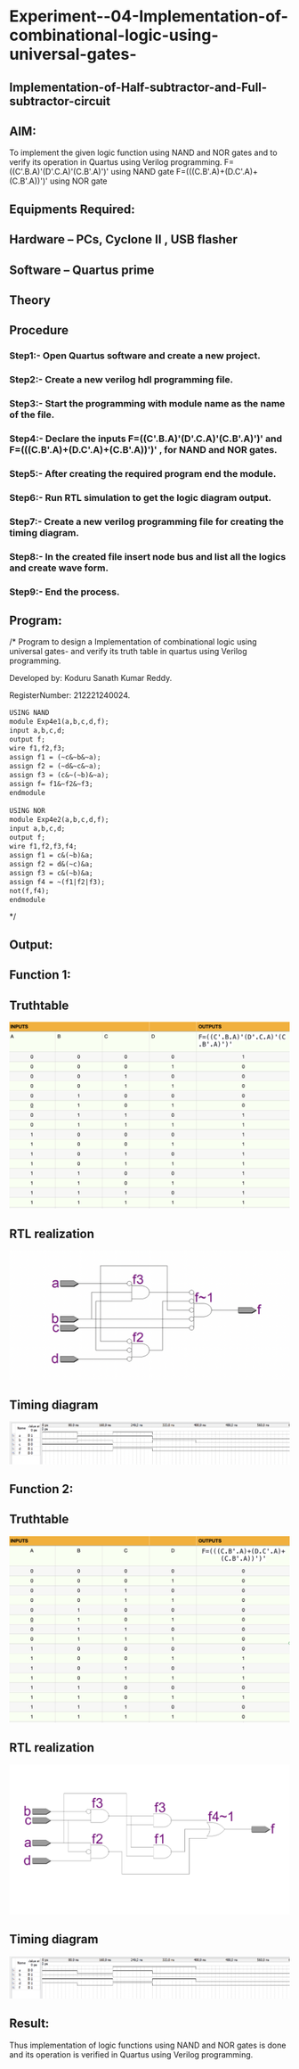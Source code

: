 # Experiment--04-Implementation-of-combinational-logic-using-universal-gates-
 ## Implementation-of-Half-subtractor-and-Full-subtractor-circuit
## AIM:
To implement the given logic function using NAND and NOR gates and to verify its operation in Quartus using Verilog programming.
F=((C'.B.A)'(D'.C.A)'(C.B'.A)')' using NAND gate
F=(((C.B'.A)+(D.C'.A)+(C.B'.A))')' using NOR gate


## Equipments Required:
## Hardware – PCs, Cyclone II , USB flasher
## Software – Quartus prime
## Theory
 
 
 
 


## Procedure
### Step1:- Open Quartus software and create a new project.
### Step2:- Create a new verilog hdl programming file.
### Step3:- Start the programming with module name as the name of the file.
### Step4:- Declare the inputs F=((C'.B.A)'(D'.C.A)'(C.B'.A)')'  and F=(((C.B'.A)+(D.C'.A)+(C.B'.A))')' , for NAND and NOR gates.
### Step5:- After creating the required program end the module.
### Step6:- Run RTL simulation to get the logic diagram output.
### Step7:-  Create a new verilog programming file for creating the timing diagram.
### Step8:- In the created file insert node bus and list all the logics and create wave form.
### Step9:- End the process.


## Program:
/*
Program to design a Implementation of combinational logic using universal gates-  and verify its truth table in quartus using Verilog programming.


Developed by: Koduru Sanath Kumar Reddy.


RegisterNumber:  212221240024.
```
USING NAND
module Exp4e1(a,b,c,d,f);
input a,b,c,d;
output f;
wire f1,f2,f3;
assign f1 = (~c&~b&~a);
assign f2 = (~d&~c&~a);
assign f3 = (c&~(~b)&~a);
assign f= f1&~f2&~f3;
endmodule

USING NOR
module Exp4e2(a,b,c,d,f);
input a,b,c,d;
output f;
wire f1,f2,f3,f4;
assign f1 = c&(~b)&a;
assign f2 = d&(~c)&a;
assign f3 = c&(~b)&a;
assign f4 = ~(f1|f2|f3);
not(f,f4);
endmodule

```
*/

## Output:
## Function 1:

## Truthtable
![](truth1.png)

##  RTL realization
![](fun1rt.png)

## Timing diagram 
![](time1.png)

## Function 2:

## Truthtable
![](truth2.png)

##  RTL realization
![](fun2rt.png)


## Timing diagram 
![](time2.png)

## Result:
 Thus implementation of logic functions using NAND and NOR gates is done and its operation is verified in Quartus using Verilog programming.
